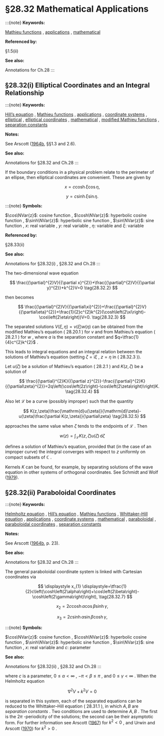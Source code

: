 # §28.32 Mathematical Applications

:::{note}
**Keywords:**

[Mathieu functions](http://dlmf.nist.gov/search/search?q=Mathieu%20functions) , [applications](http://dlmf.nist.gov/search/search?q=applications) , [mathematical](http://dlmf.nist.gov/search/search?q=mathematical)

**Referenced by:**

§1.5(ii)

**See also:**

Annotations for Ch.28
:::


## §28.32(i) Elliptical Coordinates and an Integral Relationship

:::{note}
**Keywords:**

[Hill’s equation](http://dlmf.nist.gov/search/search?q=Hill%20equation) , [Mathieu functions](http://dlmf.nist.gov/search/search?q=Mathieu%20functions) , [applications](http://dlmf.nist.gov/search/search?q=applications) , [coordinate systems](http://dlmf.nist.gov/search/search?q=coordinate%20systems) , [elliptical](http://dlmf.nist.gov/search/search?q=elliptical) , [elliptical coordinates](http://dlmf.nist.gov/search/search?q=elliptical%20coordinates) , [mathematical](http://dlmf.nist.gov/search/search?q=mathematical) , [modified Mathieu functions](http://dlmf.nist.gov/search/search?q=modified%20Mathieu%20functions) , [separation constants](http://dlmf.nist.gov/search/search?q=separation%20constants)

**Notes:**

See Arscott ([1964b](./bib/index.html#bib142 "Periodic Differential Equations. An Introduction to Mathieu, Lamé, and Allied Functions"), §§1.3 and 2.6).

**See also:**

Annotations for §28.32 and Ch.28
:::

If the boundary conditions in a physical problem relate to the perimeter of an ellipse, then elliptical coordinates are convenient. These are given by

<a id="E1"></a>

<a id="Ex1"></a>
$$
\displaystyle x \displaystyle=c\cosh\xi\cos\eta, \tag{28.32.1}
$$

<a id="Ex2"></a>
$$
\displaystyle y \displaystyle=c\sinh\xi\sin\eta.
$$

:::{note}
**Symbols:**

$\cos\NVar{z}$: cosine function , $\cosh\NVar{z}$: hyperbolic cosine function , $\sinh\NVar{z}$: hyperbolic sine function , $\sin\NVar{z}$: sine function , $x$: real variable , $y$: real variable , $\eta$: variable and $\xi$: variable

**Referenced by:**

§28.33(ii)

**See also:**

Annotations for §28.32(i) , §28.32 and Ch.28
:::

The two-dimensional wave equation


<a id="E2"></a>
$$
\frac{{\partial}^{2}V}{{\partial x}^{2}}+\frac{{\partial}^{2}V}{{\partial y}^{2}}+k^{2}V=0 \tag{28.32.2}
$$

then becomes


<a id="E3"></a>
$$
\frac{{\partial}^{2}V}{{\partial\xi}^{2}}+\frac{{\partial}^{2}V}{{\partial\eta}^{2}}+\frac{1}{2}c^{2}k^{2}(\cosh\left(2\xi\right)-\cos\left(2\eta\right))V=0. \tag{28.32.3}
$$

The separated solutions $V(\xi,\eta)=v(\xi)w(\eta)$ can be obtained from the modified Mathieu’s equation ( 28.20.1 ) for $v$ and from Mathieu’s equation ( 28.2.1 ) for $w$ , where $a$ is the separation constant and $q=\tfrac{1}{4}c^{2}k^{2}$ .

This leads to integral equations and an integral relation between the solutions of Mathieu’s equation (setting $\zeta=\mathrm{i}\xi$ , $z=\eta$ in ( 28.32.3 )).

Let $u(\zeta)$ be a solution of Mathieu’s equation ( 28.2.1 ) and $K(z,\zeta)$ be a solution of


<a id="E4"></a>
$$
\frac{{\partial}^{2}K}{{\partial z}^{2}}-\frac{{\partial}^{2}K}{{\partial\zeta}^{2}}=2q\left(\cos\left(2z\right)-\cos\left(2\zeta\right)\right)K. \tag{28.32.4}
$$

Also let $\mathcal{L}$ be a curve (possibly improper) such that the quantity


<a id="E5"></a>
$$
K(z,\zeta)\frac{\mathrm{d}u(\zeta)}{\mathrm{d}\zeta}-u(\zeta)\frac{\partial K(z,\zeta)}{\partial\zeta} \tag{28.32.5}
$$

approaches the same value when $\zeta$ tends to the endpoints of $\mathcal{L}$ . Then


<a id="E6"></a>
$$
w(z)=\int_{\mathcal{L}}K(z,\zeta)u(\zeta)\,\mathrm{d}\zeta \tag{28.32.6}
$$

defines a solution of Mathieu’s equation, provided that (in the case of an improper curve) the integral converges with respect to $z$ uniformly on compact subsets of $\mathbb{C}$ .

Kernels $K$ can be found, for example, by separating solutions of the wave equation in other systems of orthogonal coordinates. See Schmidt and Wolf ([1979](./bib/S.html#bib2012 "A method of generating integral relations by the simultaneous separability of generalized Schrödinger equations")).


## §28.32(ii) Paraboloidal Coordinates

:::{note}
**Keywords:**

[Helmholtz equation](http://dlmf.nist.gov/search/search?q=Helmholtz%20equation) , [Hill’s equation](http://dlmf.nist.gov/search/search?q=Hill%20equation) , [Mathieu functions](http://dlmf.nist.gov/search/search?q=Mathieu%20functions) , [Whittaker–Hill equation](http://dlmf.nist.gov/search/search?q=Whittaker%E2%80%93Hill%20equation) , [applications](http://dlmf.nist.gov/search/search?q=applications) , [coordinate systems](http://dlmf.nist.gov/search/search?q=coordinate%20systems) , [mathematical](http://dlmf.nist.gov/search/search?q=mathematical) , [paraboloidal](http://dlmf.nist.gov/search/search?q=paraboloidal) , [paraboloidal coordinates](http://dlmf.nist.gov/search/search?q=paraboloidal%20coordinates) , [separation constants](http://dlmf.nist.gov/search/search?q=separation%20constants)

**Notes:**

See Arscott ([1964b](./bib/index.html#bib142 "Periodic Differential Equations. An Introduction to Mathieu, Lamé, and Allied Functions"), p. 23).

**See also:**

Annotations for §28.32 and Ch.28
:::

The general paraboloidal coordinate system is linked with Cartesian coordinates via

<a id="E7"></a>

<a id="Ex3"></a>
$$
\displaystyle x_{1} \displaystyle=\tfrac{1}{2}c\left(\cosh\left(2\alpha\right)+\cos\left(2\beta\right)-\cosh\left(2\gamma\right)\right), \tag{28.32.7}
$$

<a id="Ex4"></a>
$$
\displaystyle x_{2} \displaystyle=2c\cosh\alpha\cos\beta\sinh\gamma,
$$

<a id="Ex5"></a>
$$
\displaystyle x_{3} \displaystyle=2c\sinh\alpha\sin\beta\cosh\gamma,
$$

:::{note}
**Symbols:**

$\cos\NVar{z}$: cosine function , $\cosh\NVar{z}$: hyperbolic cosine function , $\sinh\NVar{z}$: hyperbolic sine function , $\sin\NVar{z}$: sine function , $x$: real variable and $c$: parameter

**See also:**

Annotations for §28.32(ii) , §28.32 and Ch.28
:::

where $c$ is a parameter, $0\leq\alpha<\infty$ , $-\pi<\beta\leq\pi$ , and $0\leq\gamma<\infty$ . When the Helmholtz equation


<a id="E8"></a>
$$
\nabla^{2}V+k^{2}V=0 \tag{28.32.8}
$$

is separated in this system, each of the separated equations can be reduced to the Whittaker–Hill equation ( 28.31.1 ), in which $A,B$ are *separation constants* . Two conditions are used to determine $A,B$ . The first is the $2\pi$ -periodicity of the solutions; the second can be their asymptotic form. For further information see Arscott ([1967](./bib/index.html#bib144 "The Whittaker-Hill equation and the wave equation in paraboloidal co-ordinates")) for $k^{2}<0$ , and Urwin and Arscott ([1970](./bib/U.html#bib2298 "Theory of the Whittaker-Hill equation")) for $k^{2}>0$ .
